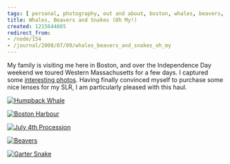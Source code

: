 ```yaml
---
tags: [ personal, photography, out and about, boston, whales, beavers, snakes, massachusetts ]
title: Whales, Beavers and Snakes (Oh My!)
created: 1215644865
redirect_from:
- /node/154
- /journal/2008/07/09/whales_beavers_and_snakes_oh_my
---
```

My family is visiting me here in Boston, and over the Independence Day weekend
we toured Western Massachusetts for a few days. I captured some [interesting
photos](http://www.flickr.com/photos/mjhutchinson/sets/72157606076531267).
Having finally convinced myself to purchase some nice lenses for my SLR, I am
particularly pleased with this haul.<!--break-->

[![Humpback Whale](http://farm4.static.flickr.com/3155/2653156659_1cbcb1db8f.jpg)](http://www.flickr.com/photos/mjhutchinson/2653156659)

[![Boston Harbour](http://farm4.static.flickr.com/3088/2654057434_334f68cee3.jpg)](http://www.flickr.com/photos/mjhutchinson/2654057434)

[![July 4th Procession](http://farm4.static.flickr.com/3017/2653189095_3702ebf38d.jpg)](http://www.flickr.com/photos/mjhutchinson/2653189095)

[![Beavers](http://farm4.static.flickr.com/3090/2654014074_d11ee0192e.jpg)](http://www.flickr.com/photos/mjhutchinson/2654014074)

[![Garter Snake](http://farm4.static.flickr.com/3056/2653189395_ec6e827fb1.jpg)](http://www.flickr.com/photos/mjhutchinson/2653189395)
